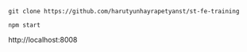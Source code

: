 `git clone https://github.com/harutyunhayrapetyanst/st-fe-training`

`npm start`

http://localhost:8008
